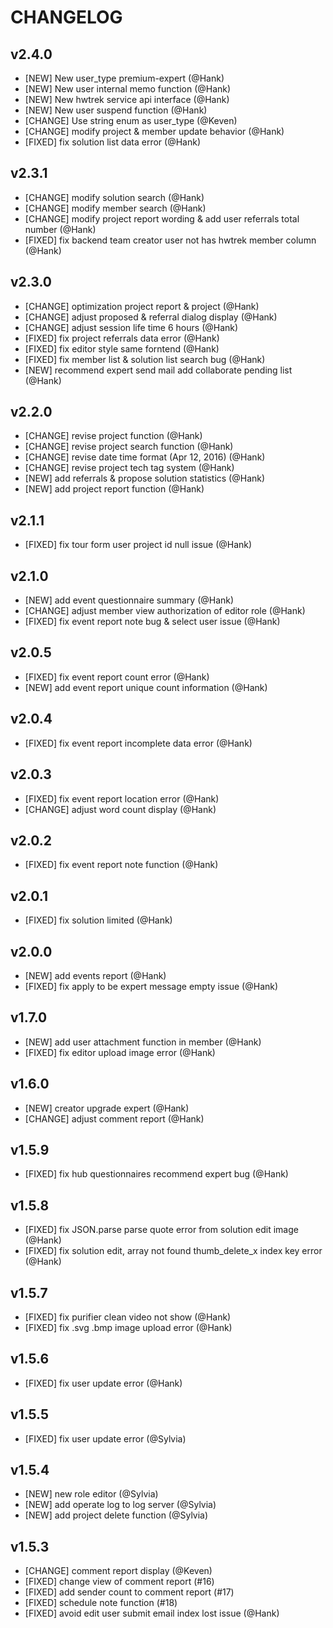 # CHANGELOG

## v2.4.0 
* [NEW]    New user_type premium-expert (@Hank) 
* [NEW]    New user internal memo function (@Hank)
* [NEW]    New hwtrek service api interface (@Hank)
* [NEW]    New user suspend function (@Hank)
* [CHANGE] Use string enum as user_type (@Keven)
* [CHANGE] modify project & member update behavior (@Hank) 
* [FIXED]  fix solution list data error (@Hank)

## v2.3.1
* [CHANGE] modify solution search (@Hank)
* [CHANGE] modify member search (@Hank)
* [CHANGE] modify project report wording & add user referrals total number (@Hank)
* [FIXED]  fix backend team creator user not has hwtrek member column (@Hank)

## v2.3.0
* [CHANGE] optimization project report & project (@Hank)
* [CHANGE] adjust proposed & referral dialog display (@Hank)
* [CHANGE] adjust session life time 6 hours (@Hank)
* [FIXED]  fix project referrals data error (@Hank)
* [FIXED]  fix editor style same forntend (@Hank)
* [FIXED]  fix member list & solution list search bug (@Hank)
* [NEW]    recommend expert send mail add collaborate pending list (@Hank)

## v2.2.0 
* [CHANGE] revise project function (@Hank)
* [CHANGE] revise project search function (@Hank) 
* [CHANGE] revise date time format (Apr 12, 2016) (@Hank)
* [CHANGE] revise project tech tag system (@Hank) 
* [NEW] add referrals & propose solution statistics (@Hank) 
* [NEW] add project report function (@Hank)


## v2.1.1
* [FIXED] fix tour form user project id null issue (@Hank)

## v2.1.0
* [NEW] add event questionnaire summary (@Hank)
* [CHANGE] adjust member view authorization of editor role (@Hank)
* [FIXED] fix event report note bug & select user issue (@Hank)

## v2.0.5
* [FIXED] fix event report count error (@Hank)
* [NEW] add event report unique count information (@Hank)

## v2.0.4
* [FIXED] fix event report incomplete data error (@Hank)

## v2.0.3
* [FIXED] fix event report location error (@Hank)
* [CHANGE] adjust word count display (@Hank)

## v2.0.2
* [FIXED] fix event report note function (@Hank)

## v2.0.1
* [FIXED] fix solution limited (@Hank)

## v2.0.0
* [NEW] add events report (@Hank)
* [FIXED] fix apply to be expert message empty issue (@Hank)

## v1.7.0
* [NEW] add user attachment function in member (@Hank)
* [FIXED] fix editor upload image error (@Hank)

## v1.6.0
* [NEW] creator upgrade expert (@Hank)
* [CHANGE] adjust comment report (@Hank)

## v1.5.9
* [FIXED] fix hub questionnaires recommend expert bug (@Hank)

## v1.5.8
* [FIXED] fix JSON.parse parse quote error from solution edit image (@Hank)
* [FIXED] fix solution edit, array not found thumb_delete_x index key error (@Hank)

## v1.5.7
* [FIXED] fix purifier clean video not show (@Hank)
* [FIXED] fix .svg .bmp image upload error  (@Hank)

## v1.5.6
* [FIXED] fix user update error (@Hank)

## v1.5.5
* [FIXED] fix user update error (@Sylvia)

## v1.5.4
* [NEW] new role editor (@Sylvia)
* [NEW] add operate log to log server (@Sylvia)
* [NEW] add project delete function (@Sylvia)

## v1.5.3
* [CHANGE] comment report display (@Keven)
* [FIXED] change view of comment report (#16)
* [FIXED] add sender count to comment report (#17)
* [FIXED] schedule note function (#18)
* [FIXED] avoid edit user submit email index lost issue (@Hank)
